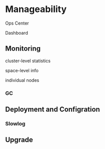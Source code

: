 # Manageability

Ops Center

Dashboard

## Monitoring

cluster-level statistics

space-level info

individual nodes

### GC

## Deployment and Configration

### Slowlog

## Upgrade



